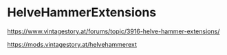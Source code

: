 # HelveHammerExtensions

https://www.vintagestory.at/forums/topic/3916-helve-hammer-extensions/

https://mods.vintagestory.at/helvehammerext
